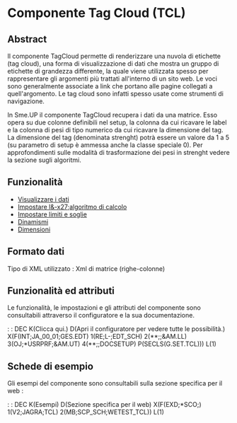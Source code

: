 # Componente Tag Cloud (TCL)
## Abstract

Il componente TagCloud permette di renderizzare una nuvola di etichette (tag cloud), una forma di visualizzazione di dati che mostra un gruppo di etichette di grandezza differente, la quale viene utilizzata spesso per rappresentare gli argomenti più trattati all'interno di un sito web. Le voci sono generalmente associate a link che portano alle pagine collegati a quell'argomento. Le tag cloud sono infatti spesso usate come strumenti di navigazione.

In Sme.UP il componente TagCloud recupera i dati da una matrice. Esso opera su due colonne definibili nel setup, la colonna da cui ricavare le label e la colonna di pesi di tipo numerico da cui ricavare la dimensione del tag. La dimensione del tag (denominata strenght) potrà essere un valore da 1 a 5 (su parametro di setup è ammessa anche la classe speciale 0). Per approfondimenti sulle modalità di trasformazione dei pesi in strenght vedere la sezione sugli algoritmi.

## Funzionalità
- [Visualizzare i dati](Sorgenti/DOC/TA/B£AMO/LOCTCL_F01)
- [Impostare l&-x27;algoritmo di calcolo](Sorgenti/DOC/TA/B£AMO/LOCTCL_F02)
- [Impostare limiti e soglie](Sorgenti/DOC/TA/B£AMO/LOCTCL_F03)
- [Dinamismi](Sorgenti/DOC/TA/B£AMO/LOCTCL_F04)
- [Dimensioni](Sorgenti/DOC/TA/B£AMO/LOCTCL_F05)

## Formato dati
Tipo di XML utilizzato :  Xml di matrice (righe-colonne)

## Funzionalità ed attributi
Le funzionalità, le impostazioni e gli attributi del componente sono consultabili attraverso il configuratore e la sua documentazione.

 :  : DEC K(Clicca qui.) D(Apri il configuratore per vedere tutte le possibilità.) X(F(INT;JA_00_01;GES.EDT) 1(RE;L-;EDT_SCH) 2(\*\*;;&AM.LL) 3(OJ;\*USRPRF;&AM.UT) 4(\*\*;;DOCSETUP) P(SECLS(G.SET.TCL))) L(1)

## Schede di esempio
Gli esempi del componente sono consultabili sulla sezione specifica per il web : 

 :  : DEC K(Esempi) D(Sezione specifica per il web) X(F(EXD;\*SCO;) 1(V2;JAGRA;TCL) 2(MB;SCP_SCH;WETEST_TCL)) L(1)
